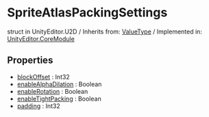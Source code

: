 # SpriteAtlasPackingSettings
struct in UnityEditor.U2D
 / Inherits from: <a href="https://docs.unity3d.com/6000.2/Documentation/ScriptReference/ValueType.html">ValueType</a> / Implemented in: <a href="https://docs.unity3d.com/6000.2/Documentation/ScriptReference/UnityEditor.CoreModule.html">UnityEditor.CoreModule</a>

## Properties
- <a href="https://docs.unity3d.com/6000.2/Documentation/ScriptReference/SpriteAtlasPackingSettings-blockOffset.html">blockOffset</a> : Int32
- <a href="https://docs.unity3d.com/6000.2/Documentation/ScriptReference/SpriteAtlasPackingSettings-enableAlphaDilation.html">enableAlphaDilation</a> : Boolean
- <a href="https://docs.unity3d.com/6000.2/Documentation/ScriptReference/SpriteAtlasPackingSettings-enableRotation.html">enableRotation</a> : Boolean
- <a href="https://docs.unity3d.com/6000.2/Documentation/ScriptReference/SpriteAtlasPackingSettings-enableTightPacking.html">enableTightPacking</a> : Boolean
- <a href="https://docs.unity3d.com/6000.2/Documentation/ScriptReference/SpriteAtlasPackingSettings-padding.html">padding</a> : Int32
